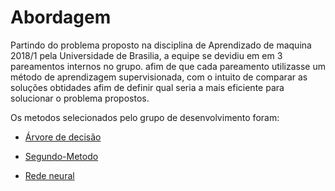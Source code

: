 # Abordagem


Partindo do problema proposto na disciplina de Aprendizado de maquina 2018/1 pela Universidade de Brasilia, a equipe se devidiu em em 3 pareamentos internos no grupo. afim de que cada pareamento utilizasse um método de aprendizagem supervisionada,
com o intuito de comparar as soluções obtidades afim de definir qual seria a mais eficiente para solucionar o problema propostos.

Os metodos selecionados pelo grupo de desenvolvimento foram:

* [Árvore de decisão](https://github.com/SkyNetRecruits/Documentacao/blob/master/documentacaoSolucao/arvore-de-decisao.md)

* [Segundo-Metodo]()
* [Rede neural](https://github.com/SkyNetRecruits/Documentacao/blob/master/documentacaoSolucao/rede-neural.md)
